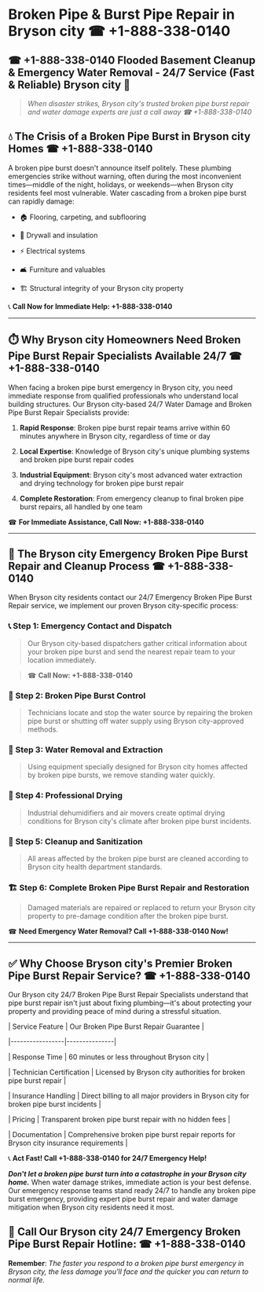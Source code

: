 # Broken Pipe & Burst Pipe Repair in Bryson city ☎ +1-888-338-0140  
## ☎ +1-888-338-0140 Flooded Basement Cleanup & Emergency Water Removal - 24/7 Service (Fast & Reliable) Bryson city 🚨  

> *When disaster strikes, Bryson city's trusted broken pipe burst repair and water damage experts are just a call away ☎ +1-888-338-0140*  

## 💧 The Crisis of a Broken Pipe Burst in Bryson city Homes ☎ +1-888-338-0140  

A broken pipe burst doesn't announce itself politely. These plumbing emergencies strike without warning, often during the most inconvenient times—middle of the night, holidays, or weekends—when Bryson city residents feel most vulnerable. Water cascading from a broken pipe burst can rapidly damage:  

* 🏠 Flooring, carpeting, and subflooring  
* 🧱 Drywall and insulation  
* ⚡ Electrical systems  
* 🛋️ Furniture and valuables  
* 🏗️ Structural integrity of your Bryson city property  

📞 **Call Now for Immediate Help: +1-888-338-0140**  

---  

## ⏱️ Why Bryson city Homeowners Need Broken Pipe Burst Repair Specialists Available 24/7 ☎ +1-888-338-0140  

When facing a broken pipe burst emergency in Bryson city, you need immediate response from qualified professionals who understand local building structures. Our Bryson city-based 24/7 Water Damage and Broken Pipe Burst Repair Specialists provide:  

1. **Rapid Response**: Broken pipe burst repair teams arrive within 60 minutes anywhere in Bryson city, regardless of time or day  
2. **Local Expertise**: Knowledge of Bryson city's unique plumbing systems and broken pipe burst repair codes  
3. **Industrial Equipment**: Bryson city's most advanced water extraction and drying technology for broken pipe burst repair  
4. **Complete Restoration**: From emergency cleanup to final broken pipe burst repairs, all handled by one team  

☎ **For Immediate Assistance, Call Now: +1-888-338-0140**  

---  

## 🔧 The Bryson city Emergency Broken Pipe Burst Repair and Cleanup Process ☎ +1-888-338-0140  

When Bryson city residents contact our 24/7 Emergency Broken Pipe Burst Repair service, we implement our proven Bryson city-specific process:  

### 📞 Step 1: Emergency Contact and Dispatch  
> Our Bryson city-based dispatchers gather critical information about your broken pipe burst and send the nearest repair team to your location immediately.  
> ☎ **Call Now: +1-888-338-0140**  

### 🚿 Step 2: Broken Pipe Burst Control  
> Technicians locate and stop the water source by repairing the broken pipe burst or shutting off water supply using Bryson city-approved methods.  

### 🌊 Step 3: Water Removal and Extraction  
> Using equipment specially designed for Bryson city homes affected by broken pipe bursts, we remove standing water quickly.  

### 💨 Step 4: Professional Drying  
> Industrial dehumidifiers and air movers create optimal drying conditions for Bryson city's climate after broken pipe burst incidents.  

### 🧼 Step 5: Cleanup and Sanitization  
> All areas affected by the broken pipe burst are cleaned according to Bryson city health department standards.  

### 🏗️ Step 6: Complete Broken Pipe Burst Repair and Restoration  
> Damaged materials are repaired or replaced to return your Bryson city property to pre-damage condition after the broken pipe burst.  

☎ **Need Emergency Water Removal? Call +1-888-338-0140 Now!**  

---  

## ✅ Why Choose Bryson city's Premier Broken Pipe Burst Repair Service? ☎ +1-888-338-0140  

Our Bryson city 24/7 Broken Pipe Burst Repair Specialists understand that pipe burst repair isn't just about fixing plumbing—it's about protecting your property and providing peace of mind during a stressful situation.  

| Service Feature | Our Broken Pipe Burst Repair Guarantee |  
|-----------------|---------------|  
| Response Time | 60 minutes or less throughout Bryson city |  
| Technician Certification | Licensed by Bryson city authorities for broken pipe burst repair |  
| Insurance Handling | Direct billing to all major providers in Bryson city for broken pipe burst incidents |  
| Pricing | Transparent broken pipe burst repair with no hidden fees |  
| Documentation | Comprehensive broken pipe burst repair reports for Bryson city insurance requirements |  

📞 **Act Fast! Call +1-888-338-0140 for 24/7 Emergency Help!**  

***Don't let a broken pipe burst turn into a catastrophe in your Bryson city home.*** When water damage strikes, immediate action is your best defense. Our emergency response teams stand ready 24/7 to handle any broken pipe burst emergency, providing expert pipe burst repair and water damage mitigation when Bryson city residents need it most.  

## 📱 Call Our Bryson city 24/7 Emergency Broken Pipe Burst Repair Hotline: ☎ +1-888-338-0140  

**Remember**: *The faster you respond to a broken pipe burst emergency in Bryson city, the less damage you'll face and the quicker you can return to normal life.*